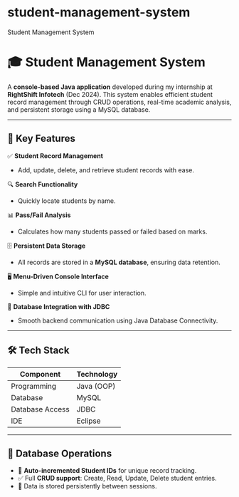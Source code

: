 # student-management-system
Student Management System

# 🎓 Student Management System

A **console-based Java application** developed during my internship at **RightShift Infotech** (Dec 2024). This system enables efficient student record management through CRUD operations, real-time academic analysis, and persistent storage using a MySQL database.

---

## 🚀 Key Features

✅ **Student Record Management**  
- Add, update, delete, and retrieve student records with ease.

🔍 **Search Functionality**  
- Quickly locate students by name.

📊 **Pass/Fail Analysis**  
- Calculates how many students passed or failed based on marks.

🗄️ **Persistent Data Storage**  
- All records are stored in a **MySQL database**, ensuring data retention.

🖥️ **Menu-Driven Console Interface**  
- Simple and intuitive CLI for user interaction.

🔗 **Database Integration with JDBC**  
- Smooth backend communication using Java Database Connectivity.

---

## 🛠️ Tech Stack

| Component       | Technology               |
|----------------|---------------------------|
| Programming     | Java (OOP)                |
| Database        | MySQL                     |
| Database Access | JDBC                      |
| IDE             | Eclipse                   |

---

## 🔧 Database Operations

- 📌 **Auto-incremented Student IDs** for unique record tracking.
- ✅ Full **CRUD support**: Create, Read, Update, Delete student entries.
- 💾 Data is stored persistently between sessions.


